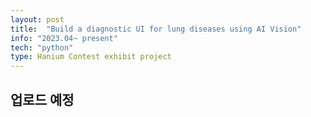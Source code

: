 ```yaml
---
layout: post
title:  "Build a diagnostic UI for lung diseases using AI Vision"
info: "2023.04~ present"
tech: "python"
type: Hanium Contest exhibit project
---
```


## 업로드 예정
